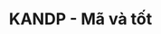 ---
layout: post
title:  "KANDP - Mã và tốt"
categories: [bfs, queue, graph]
code: KANDP
src: KANDP.cpp
---